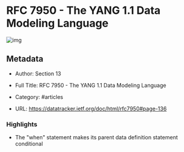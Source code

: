 # RFC 7950 - The YANG 1.1 Data Modeling Language

![img](https://readwise-assets.s3.amazonaws.com/static/images/article3.5c705a01b476.png)

## Metadata

- Author: Section 13

- Full Title: RFC 7950 - The YANG 1.1 Data Modeling Language

- Category: #articles

- URL: https://datatracker.ietf.org/doc/html/rfc7950#page-136

### Highlights

- The "when" statement makes its parent data definition statement conditional
